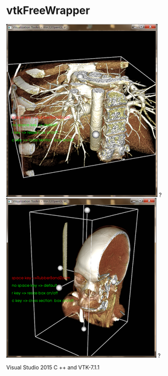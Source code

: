 # vtkFreeWrapper

<img src="https://github.com/Sanaxen/vtkFreeWrapper/blob/master/images/1.png"/> ?
<img src="https://github.com/Sanaxen/vtkFreeWrapper/blob/master/images/2.png"/> ?

Visual Studio 2015 C ++ and VTK-7.1.1  

